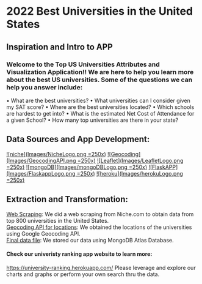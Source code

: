 # 2022 Best Universities in the United States

## Inspiration and Intro to APP
### Welcome to the Top US Universities Attributes and Visualization Application!! We are here to help you learn more about the best US universities. Some of the questions we can help you answer include:
• What are the best universities?
• What universities can I consider given my SAT score?
• Where are the best universities located?
• Which schools are hardest to get into?
• What is the estimated Net Cost of Attendance for a given School?
• How many top universities are there in your state?

## Data Sources and App Development:

[![niche](Images/NicheLogo.png =250x)](https://www.niche.com/) 
[![Geocoding](Images/GeocodingAPI.png =250x)](https://https://developers.google.com/maps/documentation/geocoding/overview)
[![Leaflet](Images/LeafletLogo.png =250x)](https://leafletjs.com/)
[![mongoDB](Images/mongoDBLogo.png =250x)](https://www.mongodb.com/) 
[![FlaskAPP](Images/FlaskappLogo.png =250x)](https://flask.palletsprojects.com/en/2.0.x/)
[![heroku](Images/herokuLogo.png =250x)](https://id.heroku.com/login)

## Extraction and Transformation:
[Web Scraping](Niche_Scraping): We did a web scraping from Niche.com to obtain data from top 800 universities in the United States.<br>
[Geocoding API for locations](Location_Info): We obtained the locations of the universities using Google Geocoding API.<br>
[Final data file](Data): We stored our data using MongoDB Atlas Database.<br>


#### Check our univeristy ranking app website to learn more:
https://university-ranking.herokuapp.com/
Please leverage and explore our charts and graphs or perform your own search thru the data.